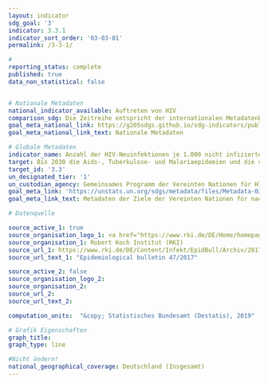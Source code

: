 ```yaml
---
layout: indicator
sdg_goal: '3'
indicator: 3.3.1
indicator_sort_order: '03-03-01'
permalink: /3-3-1/

#
reporting_status: complete
published: true
data_non_statistical: false


# Nationale Metadaten
national_indicator_available: Auftreten von HIV
comparison_sdg: Die Zeitreihe entspricht der internationalen Metadatenbeschreibung.
goal_meta_national_link: https://g205sdgs.github.io/sdg-indicators/public/MetaDe/3.3.1.pdf
goal_meta_national_link_text: Nationale Metadaten

# Globale Metadaten
indicator_name: Anzahl der HIV-Neuinfektionen je 1.000 nicht infizierter Einwohner, nach Geschlecht, Alter und Risikogruppe
target: Bis 2030 die Aids-, Tuberkulose- und Malariaepidemien und die vernachlässigten Tropenkrankheiten beseitigen und Hepatitis, durch Wasser übertragene Krankheiten und andere übertragbare Krankheiten bekämpfen
target_id: '3.3'
un_designated_tier: '1'
un_custodian_agency: Gemeinsames Programm der Vereinten Nationen für HIV/Aids (UNAIDS)
goal_meta_link: 'https://unstats.un.org/sdgs/metadata/files/Metadata-03-03-01.pdf'
goal_meta_link_text: Metadaten der Ziele der Vereinten Nationen für nachhaltige Entwicklung

# Datenquelle

source_active_1: true
source_organisation_logo_1: <a href="https://www.rki.de/DE/Home/homepage_node.html;jsessionid=897A9328BDF1782EBE1DD1059F3E66E5.2_cid298"><img src="https://g205sdgs.github.io/sdg-indicators/public/logos/rki.png" alt="Logo RKI" /></a>
source_organisation_1: Robert Koch Institut (RKI)
source_url_1: https://www.rki.de/DE/Content/Infekt/EpidBull/Archiv/2017/Ausgaben/47_17.pdf
source_url_text_1: "Epidemiological bulletin 47/2017"

source_active_2: false
source_organisation_logo_2:
source_organisation_2:
source_url_2:
source_url_text_2:

computation_units:  "&copy; Statistisches Bundesamt (Destatis), 2019"

# Grafik Eigenschaften
graph_title:
graph_type: line

#Nicht ändern!
national_geographical_coverage: Deutschland (Insgesamt)
---
```

